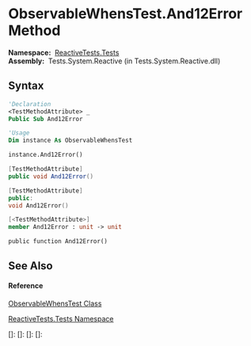 # ObservableWhensTest.And12Error Method

**Namespace:**  [ReactiveTests.Tests](ReactiveTests.Tests\ReactiveTests.Tests.md)  
**Assembly:**  Tests.System.Reactive (in Tests.System.Reactive.dll)

## Syntax

```vb
'Declaration
<TestMethodAttribute> _
Public Sub And12Error
```

```vb
'Usage
Dim instance As ObservableWhensTest

instance.And12Error()
```

```csharp
[TestMethodAttribute]
public void And12Error()
```

```c++
[TestMethodAttribute]
public:
void And12Error()
```

```fsharp
[<TestMethodAttribute>]
member And12Error : unit -> unit 
```

```jscript
public function And12Error()
```

## See Also

#### Reference

[ObservableWhensTest Class](ObservableWhensTest\ObservableWhensTest.md)

[ReactiveTests.Tests Namespace](ReactiveTests.Tests\ReactiveTests.Tests.md)

[]: 
[]: 
[]: 
[]: 